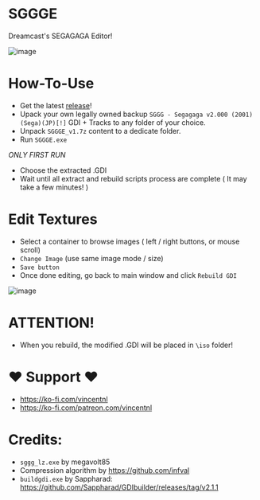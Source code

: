 # SGGGE
Dreamcast's SEGAGAGA Editor!

![image](https://github.com/user-attachments/assets/e13ccdce-80f5-415e-a3cc-4c7180fc8fcd)


# How-To-Use
- Get the latest [release](https://github.com/VincentNLOBJ/SGGGE/releases)!
- Upack your own legally owned backup `SGGG - Segagaga v2.000 (2001)(Sega)(JP)[!]` GDI + Tracks to any folder of your choice.
- Unpack `SGGGE_v1.7z` content to a dedicate folder.
- Run `SGGGE.exe`

*ONLY FIRST RUN*
- Choose the extracted .GDI
- Wait until all extract and rebuild scripts process are complete ( It may take a few minutes! )

# Edit Textures
- Select a container to browse images ( left / right buttons, or mouse scroll)
- `Change Image` (use same image mode / size)
- `Save button`
- Once done editing, go back to main window and click `Rebuild GDI`
 
![image](https://github.com/user-attachments/assets/fe6cee4f-3ba6-41eb-a9db-ee2698421093)

# ATTENTION!
- When you rebuild, the modified .GDI will be placed in `\iso` folder!

# ♥ Support ♥
- https://ko-fi.com/vincentnl
- https://ko-fi.com/patreon.com/vincentnl

# Credits:
- `sggg_lz.exe` by megavolt85
- Compression algorithm by https://github.com/infval
- `buildgdi.exe` by Sappharad: https://github.com/Sappharad/GDIbuilder/releases/tag/v2.1.1
